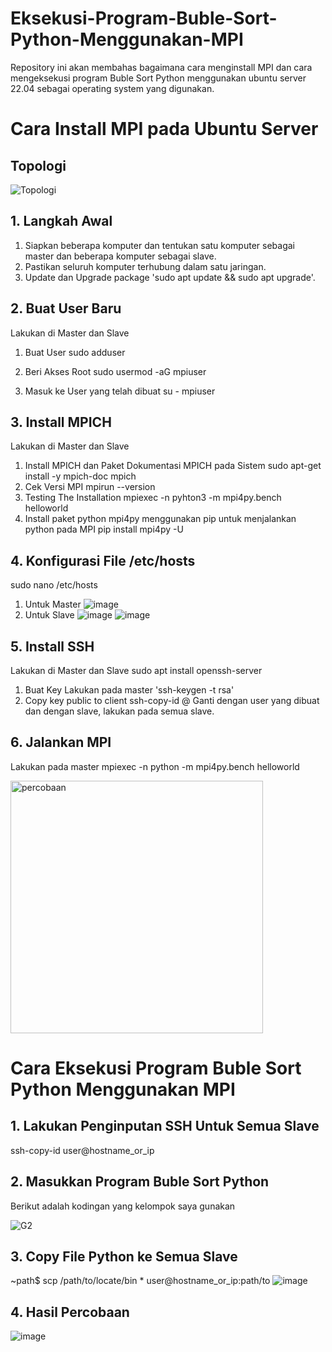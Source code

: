 # Eksekusi-Program-Buble-Sort-Python-Menggunakan-MPI
Repository ini akan membahas bagaimana cara menginstall MPI dan cara mengeksekusi program Buble Sort Python menggunakan ubuntu server 22.04 sebagai operating system yang digunakan.

# Cara Install MPI pada Ubuntu Server
## Topologi
![Topologi](https://github.com/feliana444/Eksekusi-Program-Buble-Sort-Python-Menggunakan-MPI/assets/145323449/f43765be-5ec9-4ce7-977f-b9264035b25d)

## 1. Langkah Awal
1. Siapkan beberapa komputer dan tentukan satu komputer sebagai master dan beberapa komputer sebagai slave.
2. Pastikan seluruh komputer terhubung dalam satu jaringan.
3. Update dan Upgrade package 'sudo apt update && sudo apt upgrade'.

## 2. Buat User Baru
Lakukan di Master dan Slave
1. Buat User
   sudo adduser <nama user>
   
2. Beri Akses Root
   sudo usermod -aG mpiuser
   
4. Masuk ke User yang telah dibuat
   su - mpiuser

## 3. Install MPICH
Lakukan di Master dan Slave
1. Install MPICH dan Paket Dokumentasi MPICH pada Sistem
   sudo apt-get install -y mpich-doc mpich
2. Cek Versi MPI
   mpirun --version
3. Testing The Installation
   mpiexec -n <jumlah core> pyhton3 -m mpi4py.bench helloworld
4. Install paket python mpi4py menggunakan pip untuk menjalankan python pada MPI
   pip install mpi4py -U

## 4. Konfigurasi File /etc/hosts
sudo nano /etc/hosts
1. Untuk Master
   ![image](https://github.com/feliana444/Eksekusi-Program-Buble-Sort-Python-Menggunakan-MPI/assets/145323449/13f4a711-0e1f-4991-9e11-8ab8d402aad4)
2. Untuk Slave
   ![image](https://github.com/feliana444/Eksekusi-Program-Buble-Sort-Python-Menggunakan-MPI/assets/145323449/a8559898-3a0b-4c9e-a955-e70d55e7e0ec)
   ![image](https://github.com/feliana444/Eksekusi-Program-Buble-Sort-Python-Menggunakan-MPI/assets/145323449/0b8d6c31-691e-4218-804e-99075671afa8)

## 5. Install SSH
Lakukan di Master dan Slave
sudo apt install openssh-server
1. Buat Key
   Lakukan pada master 'ssh-keygen -t rsa'
2. Copy key public to client
   ssh-copy-id <nama user>@<host>
   Ganti <nama user> dengan user yang dibuat dan <host> dengan slave, lakukan pada semua slave.

## 6. Jalankan MPI
Lakukan pada master
mpiexec -n <jumlah core> python -m mpi4py.bench helloworld

<img width="404" alt="percobaan" src="https://github.com/feliana444/Eksekusi-Program-Buble-Sort-Python-Menggunakan-MPI/assets/145323449/8e1d12c1-2d12-4016-afd9-341b1eea56e7">



# Cara Eksekusi Program Buble Sort Python Menggunakan MPI
## 1. Lakukan Penginputan SSH Untuk Semua Slave
ssh-copy-id user@hostname_or_ip

## 2. Masukkan Program Buble Sort Python
Berikut adalah kodingan yang kelompok saya gunakan

![G2](https://github.com/feliana444/Eksekusi-Program-Buble-Sort-Python-Menggunakan-MPI/assets/145323449/06f0602c-f77c-4e96-a9cc-2bcae83c3c68)


## 3. Copy File Python ke Semua Slave
~path$ scp /path/to/locate/bin * user@hostname_or_ip:path/to
![image](https://github.com/feliana444/Eksekusi-Program-Buble-Sort-Python-Menggunakan-MPI/assets/145323449/d6455bd1-4c86-41e2-9116-f5648166b92c)


## 4. Hasil Percobaan
![image](https://github.com/feliana444/Eksekusi-Program-Buble-Sort-Python-Menggunakan-MPI/assets/145323449/72d92ade-9125-4b55-b043-add4c0e6ee1f)

